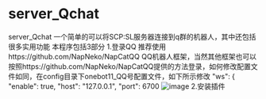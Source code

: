 # server_Qchat
server_Qchat 一个简单的可以将SCP:SL服务器连接到q群的机器人，其中还包括很多实用功能
本程序包括3部分
1.登录QQ
推荐使用https://github.com/NapNeko/NapCatQQ QQ机器人框架，当然其他框架也可以
按照https://github.com/NapNeko/NapCatQQ提供的方法登录，如何修改配置文件如同，在config目录下onebot11_QQ号配置文件，如下所示修改
    "ws": {
    "enable": true,
    "host": "127.0.0.1",
    "port": 6700
![image](https://github.com/user-attachments/assets/507a784a-fa30-4824-9ba4-a8ec9d658aa7)
2.安装插件
